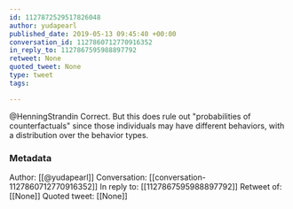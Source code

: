```yaml
---
id: 1127872529517826048
author: yudapearl
published_date: 2019-05-13 09:45:40 +00:00
conversation_id: 1127860712770916352
in_reply_to: 1127867595988897792
retweet: None
quoted_tweet: None
type: tweet
tags:

---
```


@HenningStrandin Correct. But this does rule out "probabilities of counterfactuals" since those individuals may have different behaviors, with a distribution over the behavior types.

### Metadata

Author: [[@yudapearl]]
Conversation: [[conversation-1127860712770916352]]
In reply to: [[1127867595988897792]]
Retweet of: [[None]]
Quoted tweet: [[None]]
